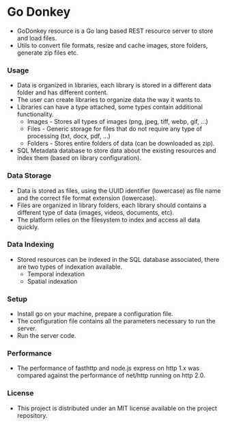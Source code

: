 # Go Donkey
- GoDonkey resource is a Go lang based REST resource server to store and load files.
- Utils to convert file formats, resize and cache images, store folders, generate zip files etc.



### Usage

- Data is organized in libraries, each library is stored in a different data folder and has different content.
- The user can create libraries to organize data the way it wants to.
- Libraries can have a type attached, some types contain additional functionality.
  - Images - Stores all types of images (png, jpeg, tiff, webp, gif, ...)
  - Files - Generic storage for files that do not require any type of processing (txt, docx, pdf, ...)
  - Folders - Stores entire folders of data (can be downloaded as zip).
- SQL Metadata database to store data about the existing resources and index them (based on library configuration).



### Data Storage

- Data is stored as files, using the UUID identifier (lowercase) as file name and the correct file format extension (lowercase).
- Files are organized in library folders, each library should contains a different type of data (images, videos, documents, etc).
- The platform relies on the filesystem to index and access all data quickly.



### Data Indexing

- Stored resources can be indexed in the SQL database associated, there are two types of indexation available.
  - Temporal indexation
  - Spatial indexation



### Setup

- Install go on your machine, prepare a configuration file.
- The configuration file contains all the parameters necessary to run the server.
- Run the server code.



### Performance

- The performance of fasthttp and node.js express on http 1.x was compared against the performance of net/http running on http 2.0.



### License

- This project is distributed under an MIT license available on the project repository.